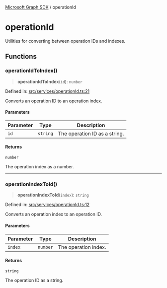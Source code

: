 [Microsoft Graph SDK](README.md) / operationId

# operationId

Utilities for converting between operation IDs and indexes.

## Functions

### operationIdToIndex()

> **operationIdToIndex**(`id`): `number`

Defined in: [src/services/operationId.ts:21](https://github.com/Future-Secure-AI/microsoft-graph/blob/main/src/services/operationId.ts#L21)

Converts an operation ID to an operation index.

#### Parameters

| Parameter | Type | Description |
| ------ | ------ | ------ |
| `id` | `string` | The operation ID as a string. |

#### Returns

`number`

The operation index as a number.

***

### operationIndexToId()

> **operationIndexToId**(`index`): `string`

Defined in: [src/services/operationId.ts:12](https://github.com/Future-Secure-AI/microsoft-graph/blob/main/src/services/operationId.ts#L12)

Converts an operation index to an operation ID.

#### Parameters

| Parameter | Type | Description |
| ------ | ------ | ------ |
| `index` | `number` | The operation index. |

#### Returns

`string`

The operation ID as a string.
